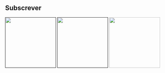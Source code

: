 ## Subscrever
[<img src="https://mausaoalto.github.io/files/apple_podcasts.svg" width="165"/>]()
[<img src="https://mausaoalto.github.io/files/google_podcasts.svg" width="165"/>]()
[<img src="https://mausaoalto.github.io/files/spotify.svg" width="165"/>](https://open.spotify.com/show/7oyrE7fmdvEa21IsB84WWF)
